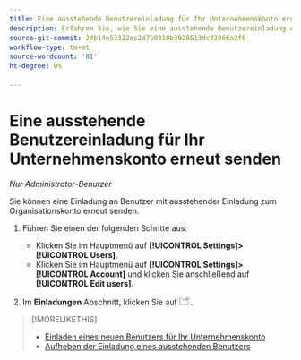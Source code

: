 ```yaml
---
title: Eine ausstehende Benutzereinladung für Ihr Unternehmenskonto erneut senden
description: Erfahren Sie, wie Sie eine ausstehende Benutzereinladung erneut senden.
source-git-commit: 24b14e53322ec2d750319b3929513dc82866a2f0
workflow-type: tm+mt
source-wordcount: '81'
ht-degree: 0%

---
```


# Eine ausstehende Benutzereinladung für Ihr Unternehmenskonto erneut senden

*Nur Administrator-Benutzer*

Sie können eine Einladung an Benutzer mit ausstehender Einladung zum Organisationskonto erneut senden.

1. Führen Sie einen der folgenden Schritte aus:

   * Klicken Sie im Hauptmenü auf **[!UICONTROL Settings]>[!UICONTROL Users]**.
   * Klicken Sie im Hauptmenü auf **[!UICONTROL Settings]>[!UICONTROL Account]** und klicken Sie anschließend auf **[!UICONTROL Edit users]**.

1. Im **Einladungen** Abschnitt, klicken Sie auf ![Erneut senden](/help/dsp/assets/resend.png).

>[!MORELIKETHIS]
>
>* [Einladen eines neuen Benutzers für Ihr Unternehmenskonto](user-invite.md)
>* [Aufheben der Einladung eines ausstehenden Benutzers](user-uninvite.md)


<!-- >* [Edit User Permissions or Delete a User](user-edit.md) -->
